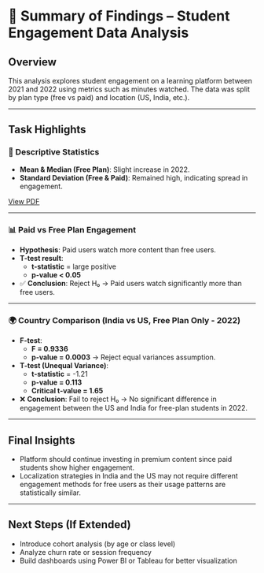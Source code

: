 # 📄 Summary of Findings – Student Engagement Data Analysis

## Overview

This analysis explores student engagement on a learning platform between 2021 and 2022 using metrics such as minutes watched. The data was split by plan type (free vs paid) and location (US, India, etc.).

---

## Task Highlights

### 🧮 Descriptive Statistics
- **Mean & Median (Free Plan)**: Slight increase in 2022.
- **Standard Deviation (Free & Paid)**: Remained high, indicating spread in engagement.

[View PDF](../summary_statistics_1.pdf)


---

### 📊 Paid vs Free Plan Engagement
- **Hypothesis**: Paid users watch more content than free users.
- **T-test result**: 
  - **t-statistic** = large positive
  - **p-value < 0.05**
- ✅ **Conclusion**: Reject H₀ → Paid users watch significantly more than free users.

---

### 🌍 Country Comparison (India vs US, Free Plan Only - 2022)
- **F-test**:
  - **F = 0.9336**
  - **p-value = 0.0003** → Reject equal variances assumption.
- **T-test (Unequal Variance)**:
  - **t-statistic** = -1.21
  - **p-value = 0.113**
  - **Critical t-value = 1.65**
- ❌ **Conclusion**: Fail to reject H₀ → No significant difference in engagement between the US and India for free-plan students in 2022.

---

## Final Insights

- Platform should continue investing in premium content since paid students show higher engagement.
- Localization strategies in India and the US may not require different engagement methods for free users as their usage patterns are statistically similar.

---

## Next Steps (If Extended)

- Introduce cohort analysis (by age or class level)
- Analyze churn rate or session frequency
- Build dashboards using Power BI or Tableau for better visualization
